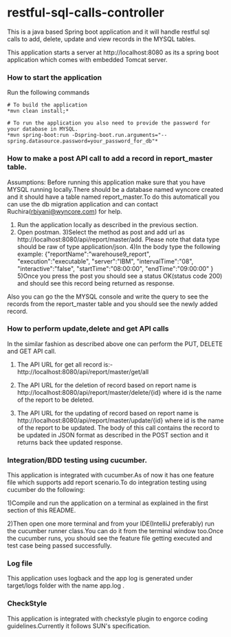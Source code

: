 # restful-sql-calls-controller
This is a java based Spring boot application and it will handle restful sql calls to add, delete, update and view records in the  MYSQL tables.

This application starts a server at http://localhost:8080 as its a spring boot application which comes with embedded Tomcat server.

### How to  start the application

Run the following commands
```
# To build the application
*mvn clean install;*

# To run the application you also need to provide the password for your database in MYSQL.
*mvn spring-boot:run -Dspring-boot.run.arguments="--spring.datasource.password=your_password_for_db"*
```

### How to  make a post API call to add a record in report_master table.

Assumptions: Before running this application make sure that you have  MYSQL running locally.There should be a database named wyncore created and it should have a table named report_master.To do this automaticall you can use the db migration application and can contact Ruchira(rbiyani@wyncore.com) for help.

1) Run the application locally as described in the previous section.
2) Open postman.
3)Select the method as post and add url as http://localhost:8080/api/report/master/add. Please note that data type should be raw of type application/json.
4)In the body type the following example:
{"reportName":"warehouse9_report",
"execution":"executable",
"server":"IBM",
"intervalTime":"08",
"interactive":"false",
"startTime":"08:00:00",
"endTime":"09:00:00"
}
5)Once you press the post you should see a status OK(status code 200) and should see this record being returned as response.

Also you can go the the MYSQL console and write the query to see the records from the report_master table and you should see the newly added record.

### How to  perform update,delete and get API calls

In the similar fashion as described above one can perform the PUT, DELETE and GET API call.

1) The API URL for get all record is:- 
http://localhost:8080/api/report/master/get/all

2) The API URL for the deletion of record based on report name is 
http://localhost:8080/api/report/master/delete/{id}  where id is the name of the report to be deleted.

3) The API URL for the updating of record based on report name is 
http://localhost:8080/api/report/master/update/{id}  where id is the name of the report to be updated. The body of this call contains the record to be updated in JSON format as described in the POST section and it returns back thee updated response.

### Integration/BDD testing using cucumber.

This application is integrated with cucumber.As of now it has  one feature file
which supports add report scenario.To do integration testing using cucumber do the following:

1)Compile and run the application on a terminal as explained in the first 
section of this README.

2)Then open one more terminal and from your IDE(IntelliJ preferably) run the cucumber runner class.You can do it from the terminal window too.Once the cucumber runs, you should see the
feature file getting executed and test case being passed successfully.

### Log file
This application uses logback and the app log is generated under target/logs folder with the name app.log .

### CheckStyle 

This application is integrated with checkstyle plugin to engorce coding guidelines.Currently it follows SUN's specification.